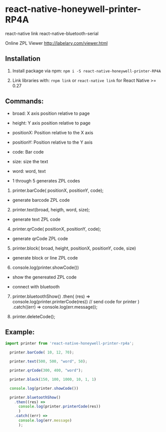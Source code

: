 # react-native-honeywell-printer-RP4A

react-native link react-native-bluetooth-serial
 
Online ZPL Viewer http://labelary.com/viewer.html


## Installation
1. Install package via npm: `npm i -S react-native-honeywell-printer-RP4A`

2. Link libraries with: `rnpm link` or `react-native link` for React Native >= 0.27

## Commands:
 
  - broad: X axis position relative to page
  - height: Y axis position relative to page
  - positionX: Position relative to the X axis
  - positionY: Position relative to the Y axis
  - code: Bar code
  - size: size the text
  - word: word, text

  - 1 through 5 generates ZPL codes

  1. printer.barCode( positionX, positionY, code);
  - generate barcode ZPL code

  2. printer.text(broad, heigth, word, size);
  - generate text ZPL code

  4. printer.qrCode( positionX, positionY, code);
  - generate qrCode ZPL code

  5. printer.block( broad, height, positionX, positionY, code, size)
  - generate block or line ZPL code

  6. console.log(printer.showCode())
  - show the genereated ZPL code

  - connect with bluetooth
  7. printer.bluetoothShow()
    .then(
      (res) => console.log(printer.printerCode(res)) // send code for printer
    )
    .catch((err) => console.log(err.message));

  8. printer.deleteCode();

## Example:
```javascript
import printer from 'react-native-honeywell-printer-rp4a';

  printer.barCode( 10, 12, 70);

  printer.text(500, 500, "word", 50);

  printer.qrCode(300, 400, "word");

  printer.block(150, 100, 1000, 10, 1, 1)

  console.log(printer.showCode())

  printer.bluetoothShow()
    .then((res) =>
      console.log(printer.printerCode(res))
      )
    .catch((err) =>
      console.log(err.message)
      );

```